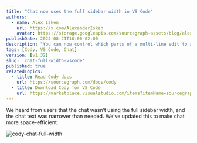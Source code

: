```yaml
---
title: "Chat now uses the full sidebar width in VS Code"
authors:
  - name: Alex Isken
    url: https://x.com/AlexanderIsken
    avatar: https://storage.googleapis.com/sourcegraph-assets/blog/alex_avatar.png
publishDate: 2024-08-21T10:00-02:00
description: "You can now control which parts of a multi-line edit to accept with more granularity. When you ask Cody to edit a block of code, the presented diff will be split into discrete code blocks, and you can accept or reject each diff separately."
tags: [Cody, VS Code, Chat]
version: [v1.32]
slug: 'chat-full-width-vscode'
published: true
relatedTopics:
  - title: Read Cody docs
    url: https://sourcegraph.com/docs/cody
  - title: Download Cody for VS Code
    url: https://marketplace.visualstudio.com/items?itemName=sourcegraph.cody-ai
---
```


We heard from users that the chat wasn’t using the full sidebar width, and the chat text was narrower than needed. We’ve updated this to make chat more space-efficient.

![cody-chat-full-width](https://storage.googleapis.com/sourcegraph-assets/blog/cody-vscode-1-32-release/chat-width.png)
